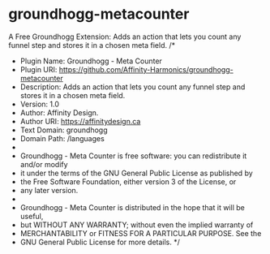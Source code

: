 # groundhogg-metacounter
A Free Groundhogg Extension: Adds an action that lets you count any funnel step and stores it in a chosen meta field. 
/*
 * Plugin Name: Groundhogg - Meta Counter
 * Plugin URI:  https://github.com/Affinity-Harmonics/groundhogg-metacounter
 * Description: Adds an action that lets you count any funnel step and stores it in a chosen meta field. 
 * Version: 1.0
 * Author: Affinity Design.
 * Author URI: https://affinitydesign.ca
 * Text Domain: groundhogg
 * Domain Path: /languages
 *
 * Groundhogg - Meta Counter is free software: you can redistribute it and/or modify
 * it under the terms of the GNU General Public License as published by
 * the Free Software Foundation, either version 3 of the License, or
 * any later version.
 *
 * Groundhogg - Meta Counter is distributed in the hope that it will be useful,
 * but WITHOUT ANY WARRANTY; without even the implied warranty of
 * MERCHANTABILITY or FITNESS FOR A PARTICULAR PURPOSE. See the
 * GNU General Public License for more details.
 */
